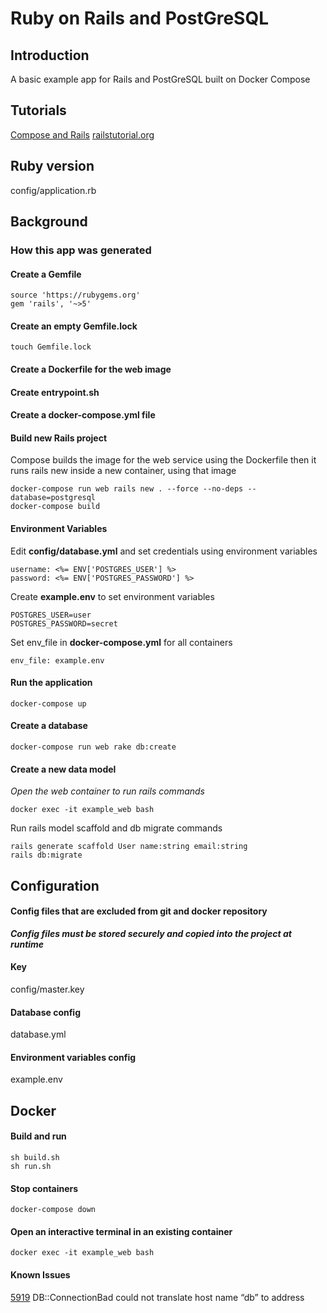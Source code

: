# Ruby on Rails and PostGreSQL

## Introduction
A basic example app for Rails and PostGreSQL built on Docker Compose

## Tutorials
[Compose and Rails](https://docs.docker.com/compose/rails/)
[railstutorial.org](https://www.railstutorial.org/book)

## Ruby version
config/application.rb

## Background
### How this app was generated
#### Create a Gemfile
```
source 'https://rubygems.org'
gem 'rails', '~>5'
```

#### Create an empty Gemfile.lock
```
touch Gemfile.lock
```

#### Create a Dockerfile for the web image
#### Create entrypoint.sh
#### Create a docker-compose.yml file

#### Build new Rails project
Compose builds the image for the web service using the Dockerfile then it runs rails new inside a new container, using that image
```
docker-compose run web rails new . --force --no-deps --database=postgresql
docker-compose build
```

#### Environment Variables

Edit **config/database.yml** and set credentials using environment variables
```
username: <%= ENV['POSTGRES_USER'] %>
password: <%= ENV['POSTGRES_PASSWORD'] %>
```

Create **example.env** to set environment variables
```
POSTGRES_USER=user
POSTGRES_PASSWORD=secret
```

Set env_file in **docker-compose.yml** for all containers
```
env_file: example.env
```

#### Run the application
```
docker-compose up
```

#### Create a database
```
docker-compose run web rake db:create
```

#### Create a new data model
_Open the web container to run rails commands_
```
docker exec -it example_web bash
```

Run rails model scaffold and db migrate commands
```
rails generate scaffold User name:string email:string
rails db:migrate
```

## Configuration
#### Config files that are excluded from git and docker repository
**_Config files must be stored securely and copied into the project at runtime_**

#### Key
config/master.key

#### Database config
database.yml

#### Environment variables config
example.env

## Docker

#### Build and run
```
sh build.sh
sh run.sh
```

#### Stop containers
```
docker-compose down
```

#### Open an interactive terminal in an existing container
```
docker exec -it example_web bash
```

#### Known Issues
[5919](https://github.com/docker/compose/issues/5919) DB::ConnectionBad could not translate host name “db” to address